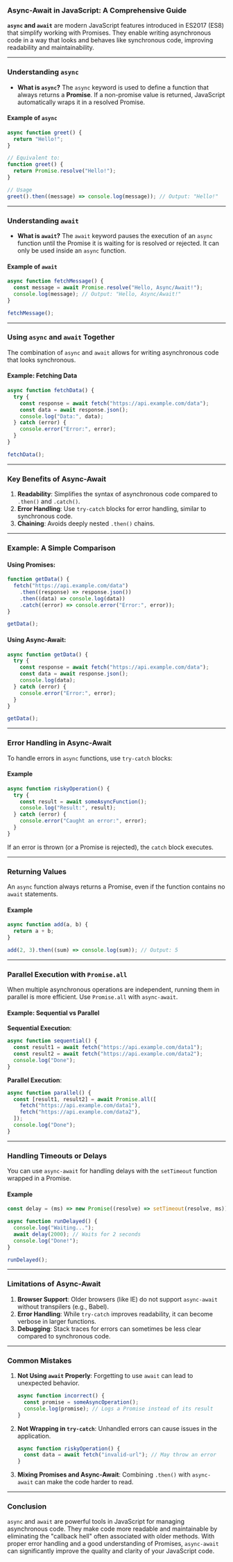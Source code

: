 ### **Async-Await in JavaScript: A Comprehensive Guide**

**`async` and `await`** are modern JavaScript features introduced in ES2017 (ES8) that simplify working with Promises. They enable writing asynchronous code in a way that looks and behaves like synchronous code, improving readability and maintainability.

---

### **Understanding `async`**

- **What is `async`?**
  The `async` keyword is used to define a function that always returns a **Promise**. If a non-promise value is returned, JavaScript automatically wraps it in a resolved Promise.

#### **Example of `async`**

```javascript
async function greet() {
  return "Hello!";
}

// Equivalent to:
function greet() {
  return Promise.resolve("Hello!");
}

// Usage
greet().then((message) => console.log(message)); // Output: "Hello!"
```

---

### **Understanding `await`**

- **What is `await`?**
  The `await` keyword pauses the execution of an `async` function until the Promise it is waiting for is resolved or rejected. It can only be used inside an `async` function.

#### **Example of `await`**

```javascript
async function fetchMessage() {
  const message = await Promise.resolve("Hello, Async/Await!");
  console.log(message); // Output: "Hello, Async/Await!"
}

fetchMessage();
```

---

### **Using `async` and `await` Together**

The combination of `async` and `await` allows for writing asynchronous code that looks synchronous.

#### **Example: Fetching Data**

```javascript
async function fetchData() {
  try {
    const response = await fetch("https://api.example.com/data");
    const data = await response.json();
    console.log("Data:", data);
  } catch (error) {
    console.error("Error:", error);
  }
}

fetchData();
```

---

### **Key Benefits of Async-Await**

1. **Readability**: Simplifies the syntax of asynchronous code compared to `.then()` and `.catch()`.
2. **Error Handling**: Use `try-catch` blocks for error handling, similar to synchronous code.
3. **Chaining**: Avoids deeply nested `.then()` chains.

---

### **Example: A Simple Comparison**

#### Using Promises:
```javascript
function getData() {
  fetch("https://api.example.com/data")
    .then((response) => response.json())
    .then((data) => console.log(data))
    .catch((error) => console.error("Error:", error));
}

getData();
```

#### Using Async-Await:
```javascript
async function getData() {
  try {
    const response = await fetch("https://api.example.com/data");
    const data = await response.json();
    console.log(data);
  } catch (error) {
    console.error("Error:", error);
  }
}

getData();
```

---

### **Error Handling in Async-Await**

To handle errors in `async` functions, use `try-catch` blocks:

#### **Example**
```javascript
async function riskyOperation() {
  try {
    const result = await someAsyncFunction();
    console.log("Result:", result);
  } catch (error) {
    console.error("Caught an error:", error);
  }
}
```

If an error is thrown (or a Promise is rejected), the `catch` block executes.

---

### **Returning Values**

An `async` function always returns a Promise, even if the function contains no `await` statements.

#### **Example**
```javascript
async function add(a, b) {
  return a + b;
}

add(2, 3).then((sum) => console.log(sum)); // Output: 5
```

---

### **Parallel Execution with `Promise.all`**

When multiple asynchronous operations are independent, running them in parallel is more efficient. Use `Promise.all` with `async-await`.

#### **Example: Sequential vs Parallel**

**Sequential Execution**:
```javascript
async function sequential() {
  const result1 = await fetch("https://api.example.com/data1");
  const result2 = await fetch("https://api.example.com/data2");
  console.log("Done");
}
```

**Parallel Execution**:
```javascript
async function parallel() {
  const [result1, result2] = await Promise.all([
    fetch("https://api.example.com/data1"),
    fetch("https://api.example.com/data2"),
  ]);
  console.log("Done");
}
```

---

### **Handling Timeouts or Delays**

You can use `async-await` for handling delays with the `setTimeout` function wrapped in a Promise.

#### **Example**
```javascript
const delay = (ms) => new Promise((resolve) => setTimeout(resolve, ms));

async function runDelayed() {
  console.log("Waiting...");
  await delay(2000); // Waits for 2 seconds
  console.log("Done!");
}

runDelayed();
```

---

### **Limitations of Async-Await**

1. **Browser Support**: Older browsers (like IE) do not support `async-await` without transpilers (e.g., Babel).
2. **Error Handling**: While `try-catch` improves readability, it can become verbose in larger functions.
3. **Debugging**: Stack traces for errors can sometimes be less clear compared to synchronous code.

---

### **Common Mistakes**

1. **Not Using `await` Properly**:
   Forgetting to use `await` can lead to unexpected behavior.
   ```javascript
   async function incorrect() {
     const promise = someAsyncOperation();
     console.log(promise); // Logs a Promise instead of its result
   }
   ```

2. **Not Wrapping in `try-catch`**:
   Unhandled errors can cause issues in the application.
   ```javascript
   async function riskyOperation() {
     const data = await fetch("invalid-url"); // May throw an error
   }
   ```

3. **Mixing Promises and Async-Await**:
   Combining `.then()` with `async-await` can make the code harder to read.

---

### **Conclusion**

`async` and `await` are powerful tools in JavaScript for managing asynchronous code. They make code more readable and maintainable by eliminating the "callback hell" often associated with older methods. With proper error handling and a good understanding of Promises, `async-await` can significantly improve the quality and clarity of your JavaScript code.